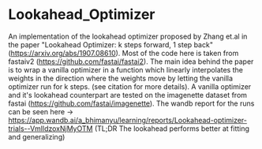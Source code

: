 # Lookahead_Optimizer
 An implementation of the lookahead optimizer proposed by Zhang et.al in the paper "Lookahead Optimizer: k steps forward, 1 step back" (https://arxiv.org/abs/1907.08610). Most of the code here is taken from fastaiv2 (https://github.com/fastai/fastai2). The main idea behind the paper is to wrap a vanilla optimizer in a function which linearly interpolates the weights in the direction where the weights move by letting the vanilla optimizer run for k steps. (see citation for more details). A vanilla optimizer and it's lookahead counterpart are tested on the imagenette dataset from fastai (https://github.com/fastai/imagenette). The wandb report for the runs can be seen here -> https://app.wandb.ai/a_bhimanyu/learning/reports/Lookahead-optimizer-trials--VmlldzoxNjMyOTM (TL;DR The lookahead performs better at fitting and generalizing)
